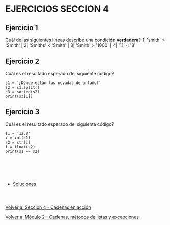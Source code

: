 # **EJERCICIOS SECCION 4**  

## **Ejercicio 1**  

Cuál de las siguientes líneas describe una condición **verdadera**?
1|    'smith' > 'Smith'
 |
2|    'Smiths' < 'Smith'
 |
3|    'Smith' > '1000'
 |
4|    '11' < '8'

## **Ejercicio 2**  

Cuál es el resultado esperado del siguiente código?
```
s1 = '¿Dónde están las nevadas de antaño?'
s2 = s1.split()
s3 = sorted(s2)
print(s3[1])
```

## **Ejercicio 3**  

Cuál es el resultado esperado del siguiente código?
```
s1 = '12.8'
i = int(s1)
s2 = str(i)
f = float(s2)
print(s1 == s2)
```  

#  
<br></br>

- [Soluciones](Sec4-ejsol.md)
<br></br>  

#  

[Volver a: Seccion 4 - Cadenas en acción](_Seccion4.md)  

[Volver a: Módulo 2 - Cadenas, métodos de listas y excepciones](../README.md)